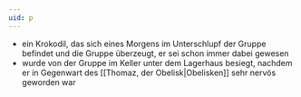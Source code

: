 ```yaml
---
uid: p
---
```

- ein Krokodil, das sich eines Morgens im Unterschlupf der Gruppe befindet und die Gruppe überzeugt, er sei schon immer dabei gewesen
- wurde von der Gruppe im Keller unter dem Lagerhaus besiegt, nachdem er in Gegenwart des [[Thomaz, der Obelisk|Obelisken]] sehr nervös geworden war